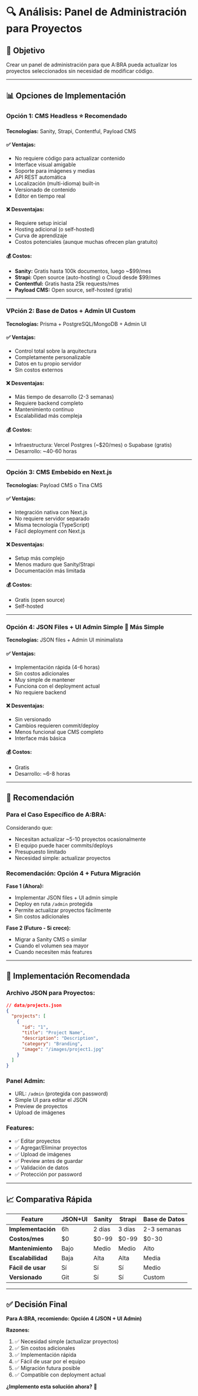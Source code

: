 # 🔍 Análisis: Panel de Administración para Proyectos

## 🎯 Objetivo
Crear un panel de administración para que A:BRA pueda actualizar los proyectos seleccionados sin necesidad de modificar código.

---

## 📊 Opciones de Implementación

### Opción 1: **CMS Headless** ⭐ Recomendado
**Tecnologías:** Sanity, Strapi, Contentful, Payload CMS

#### ✅ **Ventajas:**
- No requiere código para actualizar contenido
- Interface visual amigable
- Soporte para imágenes y medias
- API REST automática
- Localización (multi-idioma) built-in
- Versionado de contenido
- Editor en tiempo real

#### ❌ **Desventajas:**
- Requiere setup inicial
- Hosting adicional (o self-hosted)
- Curva de aprendizaje
- Costos potenciales (aunque muchas ofrecen plan gratuito)

#### 💰 **Costos:**
- **Sanity:** Gratis hasta 100k documentos, luego ~$99/mes
- **Strapi:** Open source (auto-hosting) o Cloud desde $99/mes
- **Contentful:** Gratis hasta 25k requests/mes
- **Payload CMS:** Open source, self-hosted (gratis)

---

### VPción 2: **Base de Datos + Admin UI Custom**
**Tecnologías:** Prisma + PostgreSQL/MongoDB + Admin UI

#### ✅ **Ventajas:**
- Control total sobre la arquitectura
- Completamente personalizable
- Datos en tu propio servidor
- Sin costos externos

#### ❌ **Desventajas:**
- Más tiempo de desarrollo (2-3 semanas)
- Requiere backend completo
- Mantenimiento continuo
- Escalabilidad más compleja

#### 💰 **Costos:**
- Infraestructura: Vercel Postgres (~$20/mes) o Supabase (gratis)
- Desarrollo: ~40-60 horas

---

### Opción 3: **CMS Embebido en Next.js**
**Tecnologías:** Payload CMS o Tina CMS

#### ✅ **Ventajas:**
- Integración nativa con Next.js
- No requiere servidor separado
- Misma tecnología (TypeScript)
- Fácil deployment con Next.js

#### ❌ **Desventajas:**
- Setup más complejo
- Menos maduro que Sanity/Strapi
- Documentación más limitada

#### 💰 **Costos:**
- Gratis (open source)
- Self-hosted

---

### Opción 4: **JSON Files + UI Admin Simple** 🎯 Más Simple
**Tecnologías:** JSON files + Admin UI minimalista

#### ✅ **Ventajas:**
- Implementación rápida (4-6 horas)
- Sin costos adicionales
- Muy simple de mantener
- Funciona con el deployment actual
- No requiere backend

#### ❌ **Desventajas:**
- Sin versionado
- Cambios requieren commit/deploy
- Menos funcional que CMS completo
- Interface más básica

#### 💰 **Costos:**
- Gratis
- Desarrollo: ~6-8 horas

---

## 🎯 Recomendación

### Para el Caso Específico de A:BRA:

Considerando que:
- Necesitan actualizar ~5-10 proyectos ocasionalmente
- El equipo puede hacer commits/deploys
- Presupuesto limitado
- Necesidad simple: actualizar proyectos

### **Recomendación: Opción 4 + Futura Migración**

**Fase 1 (Ahora):**
- Implementar JSON files + UI admin simple
- Deploy en ruta `/admin` protegida
- Permite actualizar proyectos fácilmente
- Sin costos adicionales

**Fase 2 (Futuro - Si crece):**
- Migrar a Sanity CMS o similar
- Cuando el volumen sea mayor
- Cuando necesiten más features

---

## 🚀 Implementación Recomendada

### Archivo JSON para Proyectos:
```json
// data/projects.json
{
  "projects": [
    {
      "id": "1",
      "title": "Project Name",
      "description": "Description",
      "category": "Branding",
      "image": "/images/project1.jpg"
    }
  ]
}
```

### Panel Admin:
- URL: `/admin` (protegida con password)
- Simple UI para editar el JSON
- Preview de proyectos
- Upload de imágenes

### Features:
- ✅ Editar proyectos
- ✅ Agregar/Eliminar proyectos
- ✅ Upload de imágenes
- ✅ Preview antes de guardar
- ✅ Validación de datos
- ✅ Protección por password

---

## 📈 Comparativa Rápida

| Feature | JSON+UI | Sanity | Strapi | Base de Datos |
|---------|---------|--------|--------|---------------|
| **Implementación** | 6h | 2 días | 3 días | 2-3 semanas |
| **Costos/mes** | $0 | $0-99 | $0-99 | $0-30 |
| **Mantenimiento** | Bajo | Medio | Medio | Alto |
| **Escalabilidad** | Baja | Alta | Alta | Media |
| **Fácil de usar** | Sí | Sí | Sí | Medio |
| **Versionado** | Git | Sí | Sí | Custom |

---

## ✅ Decisión Final

**Para A:BRA, recomiendo:** **Opción 4 (JSON + UI Admin)**

**Razones:**
1. ✅ Necesidad simple (actualizar proyectos)
2. ✅ Sin costos adicionales
3. ✅ Implementación rápida
4. ✅ Fácil de usar por el equipo
5. ✅ Migración futura posible
6. ✅ Compatible con deployment actual

**¿Implemento esta solución ahora?** 🚀



